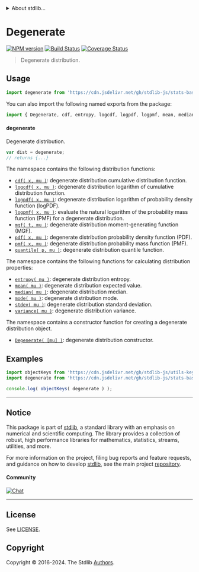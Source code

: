 <!--

@license Apache-2.0

Copyright (c) 2018 The Stdlib Authors.

Licensed under the Apache License, Version 2.0 (the "License");
you may not use this file except in compliance with the License.
You may obtain a copy of the License at

   http://www.apache.org/licenses/LICENSE-2.0

Unless required by applicable law or agreed to in writing, software
distributed under the License is distributed on an "AS IS" BASIS,
WITHOUT WARRANTIES OR CONDITIONS OF ANY KIND, either express or implied.
See the License for the specific language governing permissions and
limitations under the License.

-->


<details>
  <summary>
    About stdlib...
  </summary>
  <p>We believe in a future in which the web is a preferred environment for numerical computation. To help realize this future, we've built stdlib. stdlib is a standard library, with an emphasis on numerical and scientific computation, written in JavaScript (and C) for execution in browsers and in Node.js.</p>
  <p>The library is fully decomposable, being architected in such a way that you can swap out and mix and match APIs and functionality to cater to your exact preferences and use cases.</p>
  <p>When you use stdlib, you can be absolutely certain that you are using the most thorough, rigorous, well-written, studied, documented, tested, measured, and high-quality code out there.</p>
  <p>To join us in bringing numerical computing to the web, get started by checking us out on <a href="https://github.com/stdlib-js/stdlib">GitHub</a>, and please consider <a href="https://opencollective.com/stdlib">financially supporting stdlib</a>. We greatly appreciate your continued support!</p>
</details>

# Degenerate

[![NPM version][npm-image]][npm-url] [![Build Status][test-image]][test-url] [![Coverage Status][coverage-image]][coverage-url] <!-- [![dependencies][dependencies-image]][dependencies-url] -->

> Degenerate distribution.



<section class="usage">

## Usage

```javascript
import degenerate from 'https://cdn.jsdelivr.net/gh/stdlib-js/stats-base-dists-degenerate@deno/mod.js';
```

You can also import the following named exports from the package:

```javascript
import { Degenerate, cdf, entropy, logcdf, logpdf, logpmf, mean, median, mgf, mode, pdf, pmf, quantile, stdev, variance } from 'https://cdn.jsdelivr.net/gh/stdlib-js/stats-base-dists-degenerate@deno/mod.js';
```

#### degenerate

Degenerate distribution.

```javascript
var dist = degenerate;
// returns {...}
```

The namespace contains the following distribution functions:

<!-- <toc pattern="*+(cdf|pdf|pmf|mgf|quantile)*"> -->

<div class="namespace-toc">

-   <span class="signature">[`cdf( x, mu )`][@stdlib/stats/base/dists/degenerate/cdf]</span><span class="delimiter">: </span><span class="description">degenerate distribution cumulative distribution function.</span>
-   <span class="signature">[`logcdf( x, mu )`][@stdlib/stats/base/dists/degenerate/logcdf]</span><span class="delimiter">: </span><span class="description">degenerate distribution logarithm of cumulative distribution function.</span>
-   <span class="signature">[`logpdf( x, mu )`][@stdlib/stats/base/dists/degenerate/logpdf]</span><span class="delimiter">: </span><span class="description">degenerate distribution logarithm of probability density function (logPDF).</span>
-   <span class="signature">[`logpmf( x, mu )`][@stdlib/stats/base/dists/degenerate/logpmf]</span><span class="delimiter">: </span><span class="description">evaluate the natural logarithm of the probability mass function (PMF) for a degenerate distribution.</span>
-   <span class="signature">[`mgf( t, mu )`][@stdlib/stats/base/dists/degenerate/mgf]</span><span class="delimiter">: </span><span class="description">degenerate distribution moment-generating function (MGF).</span>
-   <span class="signature">[`pdf( x, mu )`][@stdlib/stats/base/dists/degenerate/pdf]</span><span class="delimiter">: </span><span class="description">degenerate distribution probability density function (PDF).</span>
-   <span class="signature">[`pmf( x, mu )`][@stdlib/stats/base/dists/degenerate/pmf]</span><span class="delimiter">: </span><span class="description">degenerate distribution probability mass function (PMF).</span>
-   <span class="signature">[`quantile( p, mu )`][@stdlib/stats/base/dists/degenerate/quantile]</span><span class="delimiter">: </span><span class="description">degenerate distribution quantile function.</span>

</div>

<!-- </toc> -->

The namespace contains the following functions for calculating distribution properties:

<!-- <toc pattern="*+(entropy|kurtosis|mean|median|mode|skewness|stdev|variance)*"> -->

<div class="namespace-toc">

-   <span class="signature">[`entropy( mu )`][@stdlib/stats/base/dists/degenerate/entropy]</span><span class="delimiter">: </span><span class="description">degenerate distribution entropy.</span>
-   <span class="signature">[`mean( mu )`][@stdlib/stats/base/dists/degenerate/mean]</span><span class="delimiter">: </span><span class="description">degenerate distribution expected value.</span>
-   <span class="signature">[`median( mu )`][@stdlib/stats/base/dists/degenerate/median]</span><span class="delimiter">: </span><span class="description">degenerate distribution median.</span>
-   <span class="signature">[`mode( mu )`][@stdlib/stats/base/dists/degenerate/mode]</span><span class="delimiter">: </span><span class="description">degenerate distribution mode.</span>
-   <span class="signature">[`stdev( mu )`][@stdlib/stats/base/dists/degenerate/stdev]</span><span class="delimiter">: </span><span class="description">degenerate distribution standard deviation.</span>
-   <span class="signature">[`variance( mu )`][@stdlib/stats/base/dists/degenerate/variance]</span><span class="delimiter">: </span><span class="description">degenerate distribution variance.</span>

</div>

<!-- </toc> -->

The namespace contains a constructor function for creating a degenerate distribution object.

<!-- <toc pattern="*ctor*"> -->

<div class="namespace-toc">

-   <span class="signature">[`Degenerate( [mu] )`][@stdlib/stats/base/dists/degenerate/ctor]</span><span class="delimiter">: </span><span class="description">degenerate distribution constructor.</span>

</div>

<!-- </toc> -->

</section>

<!-- /.usage -->

<section class="examples">

## Examples

<!-- TODO: better examples -->

<!-- eslint no-undef: "error" -->

```javascript
import objectKeys from 'https://cdn.jsdelivr.net/gh/stdlib-js/utils-keys@deno/mod.js';
import degenerate from 'https://cdn.jsdelivr.net/gh/stdlib-js/stats-base-dists-degenerate@deno/mod.js';

console.log( objectKeys( degenerate ) );
```

</section>

<!-- /.examples -->

<!-- Section for related `stdlib` packages. Do not manually edit this section, as it is automatically populated. -->

<section class="related">

</section>

<!-- /.related -->

<!-- Section for all links. Make sure to keep an empty line after the `section` element and another before the `/section` close. -->


<section class="main-repo" >

* * *

## Notice

This package is part of [stdlib][stdlib], a standard library with an emphasis on numerical and scientific computing. The library provides a collection of robust, high performance libraries for mathematics, statistics, streams, utilities, and more.

For more information on the project, filing bug reports and feature requests, and guidance on how to develop [stdlib][stdlib], see the main project [repository][stdlib].

#### Community

[![Chat][chat-image]][chat-url]

---

## License

See [LICENSE][stdlib-license].


## Copyright

Copyright &copy; 2016-2024. The Stdlib [Authors][stdlib-authors].

</section>

<!-- /.stdlib -->

<!-- Section for all links. Make sure to keep an empty line after the `section` element and another before the `/section` close. -->

<section class="links">

[npm-image]: http://img.shields.io/npm/v/@stdlib/stats-base-dists-degenerate.svg
[npm-url]: https://npmjs.org/package/@stdlib/stats-base-dists-degenerate

[test-image]: https://github.com/stdlib-js/stats-base-dists-degenerate/actions/workflows/test.yml/badge.svg?branch=main
[test-url]: https://github.com/stdlib-js/stats-base-dists-degenerate/actions/workflows/test.yml?query=branch:main

[coverage-image]: https://img.shields.io/codecov/c/github/stdlib-js/stats-base-dists-degenerate/main.svg
[coverage-url]: https://codecov.io/github/stdlib-js/stats-base-dists-degenerate?branch=main

<!--

[dependencies-image]: https://img.shields.io/david/stdlib-js/stats-base-dists-degenerate.svg
[dependencies-url]: https://david-dm.org/stdlib-js/stats-base-dists-degenerate/main

-->

[chat-image]: https://img.shields.io/gitter/room/stdlib-js/stdlib.svg
[chat-url]: https://app.gitter.im/#/room/#stdlib-js_stdlib:gitter.im

[stdlib]: https://github.com/stdlib-js/stdlib

[stdlib-authors]: https://github.com/stdlib-js/stdlib/graphs/contributors

[umd]: https://github.com/umdjs/umd
[es-module]: https://developer.mozilla.org/en-US/docs/Web/JavaScript/Guide/Modules

[deno-url]: https://github.com/stdlib-js/stats-base-dists-degenerate/tree/deno
[umd-url]: https://github.com/stdlib-js/stats-base-dists-degenerate/tree/umd
[esm-url]: https://github.com/stdlib-js/stats-base-dists-degenerate/tree/esm
[branches-url]: https://github.com/stdlib-js/stats-base-dists-degenerate/blob/main/branches.md

[stdlib-license]: https://raw.githubusercontent.com/stdlib-js/stats-base-dists-degenerate/main/LICENSE

<!-- <toc-links> -->

[@stdlib/stats/base/dists/degenerate/ctor]: https://github.com/stdlib-js/stats-base-dists-degenerate-ctor/tree/deno

[@stdlib/stats/base/dists/degenerate/entropy]: https://github.com/stdlib-js/stats-base-dists-degenerate-entropy/tree/deno

[@stdlib/stats/base/dists/degenerate/mean]: https://github.com/stdlib-js/stats-base-dists-degenerate-mean/tree/deno

[@stdlib/stats/base/dists/degenerate/median]: https://github.com/stdlib-js/stats-base-dists-degenerate-median/tree/deno

[@stdlib/stats/base/dists/degenerate/mode]: https://github.com/stdlib-js/stats-base-dists-degenerate-mode/tree/deno

[@stdlib/stats/base/dists/degenerate/stdev]: https://github.com/stdlib-js/stats-base-dists-degenerate-stdev/tree/deno

[@stdlib/stats/base/dists/degenerate/variance]: https://github.com/stdlib-js/stats-base-dists-degenerate-variance/tree/deno

[@stdlib/stats/base/dists/degenerate/cdf]: https://github.com/stdlib-js/stats-base-dists-degenerate-cdf/tree/deno

[@stdlib/stats/base/dists/degenerate/logcdf]: https://github.com/stdlib-js/stats-base-dists-degenerate-logcdf/tree/deno

[@stdlib/stats/base/dists/degenerate/logpdf]: https://github.com/stdlib-js/stats-base-dists-degenerate-logpdf/tree/deno

[@stdlib/stats/base/dists/degenerate/logpmf]: https://github.com/stdlib-js/stats-base-dists-degenerate-logpmf/tree/deno

[@stdlib/stats/base/dists/degenerate/mgf]: https://github.com/stdlib-js/stats-base-dists-degenerate-mgf/tree/deno

[@stdlib/stats/base/dists/degenerate/pdf]: https://github.com/stdlib-js/stats-base-dists-degenerate-pdf/tree/deno

[@stdlib/stats/base/dists/degenerate/pmf]: https://github.com/stdlib-js/stats-base-dists-degenerate-pmf/tree/deno

[@stdlib/stats/base/dists/degenerate/quantile]: https://github.com/stdlib-js/stats-base-dists-degenerate-quantile/tree/deno

<!-- </toc-links> -->

</section>

<!-- /.links -->
